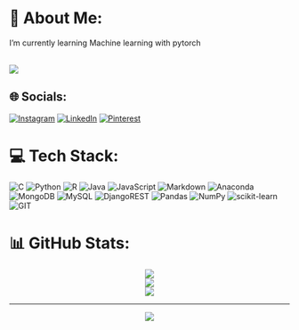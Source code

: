 # 💫 About Me:
 I’m currently learning Machine learning with pytorch<br><br>

<img src = "https://user-images.githubusercontent.com/74038190/213910845-af37a709-8995-40d6-be59-724526e3c3d7.gif"  />

## 🌐 Socials:

[![Instagram](https://img.shields.io/badge/Instagram-%23E4405F.svg?logo=Instagram&logoColor=white)](https://instagram.com/_alexander._00) [![LinkedIn](https://img.shields.io/badge/LinkedIn-%230077B5.svg?logo=linkedin&logoColor=white)](https://linkedin.com/in/https://www.linkedin.com/in/ajay-singh-470194234/) [![Pinterest](https://img.shields.io/badge/Pinterest-%23E60023.svg?logo=Pinterest&logoColor=white)](https://pinterest.com/https://in.pinterest.com/ajaysingh472700/) 

# 💻 Tech Stack:
![C](https://img.shields.io/badge/c-%2300599C.svg?style=plastic&logo=c&logoColor=white) ![Python](https://img.shields.io/badge/python-3670A0?style=plastic&logo=python&logoColor=ffdd54) ![R](https://img.shields.io/badge/r-%23276DC3.svg?style=plastic&logo=r&logoColor=white) ![Java](https://img.shields.io/badge/java-%23ED8B00.svg?style=plastic&logo=openjdk&logoColor=white) ![JavaScript](https://img.shields.io/badge/javascript-%23323330.svg?style=plastic&logo=javascript&logoColor=%23F7DF1E) ![Markdown](https://img.shields.io/badge/markdown-%23000000.svg?style=plastic&logo=markdown&logoColor=white) ![Anaconda](https://img.shields.io/badge/Anaconda-%2344A833.svg?style=plastic&logo=anaconda&logoColor=white) ![MongoDB](https://img.shields.io/badge/MongoDB-%234ea94b.svg?style=plastic&logo=mongodb&logoColor=white) ![MySQL](https://img.shields.io/badge/mysql-%2300000f.svg?style=plastic&logo=mysql&logoColor=white) ![DjangoREST](https://img.shields.io/badge/DJANGO-REST-ff1709?style=plastic&logo=django&logoColor=white&color=ff1709&labelColor=gray) ![Pandas](https://img.shields.io/badge/pandas-%23150458.svg?style=plastic&logo=pandas&logoColor=white) ![NumPy](https://img.shields.io/badge/numpy-%23013243.svg?style=plastic&logo=numpy&logoColor=white) ![scikit-learn](https://img.shields.io/badge/scikit--learn-%23F7931E.svg?style=plastic&logo=scikit-learn&logoColor=white) ![GIT](https://img.shields.io/badge/Git-fc6d26?style=plastic&logo=git&logoColor=white)
# 📊 GitHub Stats:
<div align = "center">
  
![](https://github-readme-stats.vercel.app/api?username=aalexander47&theme=dark&hide_border=false&include_all_commits=true&count_private=false)<br/>
![](https://github-readme-streak-stats.herokuapp.com/?user=aalexander47&theme=dark&hide_border=false)<br/>
![](https://github-readme-stats.vercel.app/api/top-langs/?username=aalexander47&theme=dark&hide_border=false&include_all_commits=true&count_private=false&layout=compact)


---
[![](https://visitcount.itsvg.in/api?id=aalexander47&icon=0&color=8)](https://visitcount.itsvg.in)

<!-- Proudly created with GPRM ( https://gprm.itsvg.in ) -->
